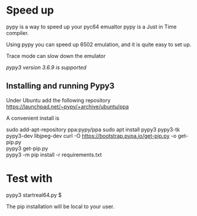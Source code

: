 
# Speed up
pypy is a way to speed up your pyc64 emualtor
pypy is a Just in Time compiler.

Using pypy you can speed up 6502 emulation, and it is quite easy to set up.

Trace mode can slow down the emulator

*pypy3 version 3.6.9 is supported*

## Installing and running Pypy3 
Under Ubuntu add the following repository https://launchpad.net/~pypy/+archive/ubuntu/ppa

A convenient install is

  sudo add-apt-repository ppa:pypy/ppa
  sudo apt install pypy3 pypy3-tk pypy3-dev libjpeg-dev
  curl -O https://bootstrap.pypa.io/get-pip.py -o get-pip.py  
  pypy3 get-pip.py  
  pypy3 -m pip install -r requirements.txt
  # Test with
  pypy3  startreal64.py  \$

The pip installation will be local to your user.

